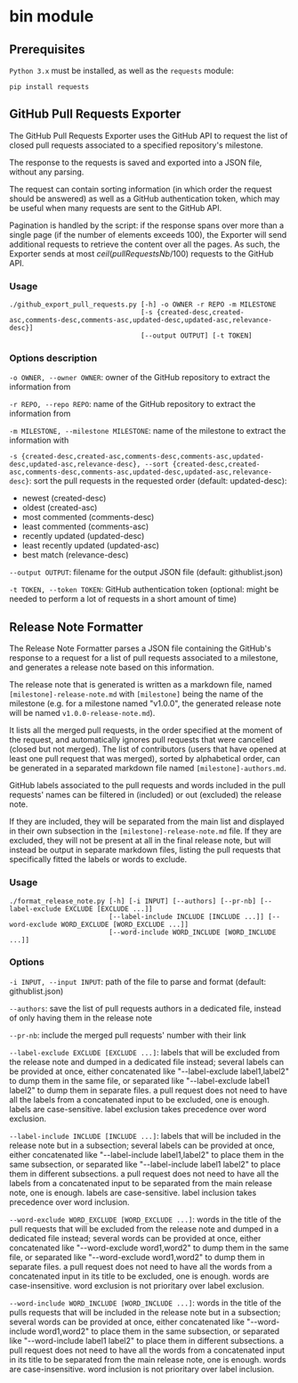 # bin module

## Prerequisites

`Python 3.x` must be installed, as well as the `requests` module:
```
pip install requests
```

## GitHub Pull Requests Exporter

The GitHub Pull Requests Exporter uses the GitHub API to request the list of closed pull requests associated to a specified repository's milestone.

The response to the requests is saved and exported into a JSON file, without any parsing.

The request can contain sorting information (in which order the request should be answered) as well as a GitHub authentication token, which may be useful when many requests are sent to the GitHub API.

Pagination is handled by the script: if the response spans over more than a single page (if the number of elements exceeds 100), the Exporter will send additional requests to retrieve the content over all the pages. As such, the Exporter sends at most $ceil(pullRequestsNb / 100)$ requests to the GitHub API.

### Usage

```
./github_export_pull_requests.py [-h] -o OWNER -r REPO -m MILESTONE
                                 [-s {created-desc,created-asc,comments-desc,comments-asc,updated-desc,updated-asc,relevance-desc}]
                                 [--output OUTPUT] [-t TOKEN]
```

### Options description

`-o OWNER, --owner OWNER`: owner of the GitHub repository to extract the information from

`-r REPO, --repo REPO`: name of the GitHub repository to extract the information from

`-m MILESTONE, --milestone MILESTONE`: name of the milestone to extract the information with

`-s {created-desc,created-asc,comments-desc,comments-asc,updated-desc,updated-asc,relevance-desc}, --sort {created-desc,created-asc,comments-desc,comments-asc,updated-desc,updated-asc,relevance-desc}`: sort the pull requests in the requested order (default: updated-desc): 
- newest (created-desc)
- oldest (created-asc)
- most commented (comments-desc)
- least commented (comments-asc)
- recently updated (updated-desc)
- least recently updated (updated-asc)
- best match (relevance-desc)

`--output OUTPUT`: filename for the output JSON file (default: githublist.json)

`-t TOKEN, --token TOKEN`: GitHub authentication token (optional: might be needed to perform a lot of requests in a short amount of time)

## Release Note Formatter

The Release Note Formatter parses a JSON file containing the GitHub's response to a request for a list of pull requests associated to a milestone, and generates a release note based on this information.

The release note that is generated is written as a markdown file, named `[milestone]-release-note.md` with `[milestone]` being the name of the milestone (e.g. for a milestone named "v1.0.0", the generated release note will be named `v1.0.0-release-note.md`).

It lists all the merged pull requests, in the order specified at the moment of the request, and automatically ignores pull requests that were cancelled (closed but not merged). The list of contributors (users that have opened at least one pull request that was merged), sorted by alphabetical order, can be generated in a separated markdown file named `[milestone]-authors.md`.

GitHub labels associated to the pull requests and words included in the pull requests' names can be filtered in (included) or out (excluded) the release note.

If they are included, they will be separated from the main list and displayed in their own subsection in the `[milestone]-release-note.md` file. If they are excluded, they will not be present at all in the final release note, but will instead be output in separate markdown files, listing the pull requests that specifically fitted the labels or words to exclude.

### Usage

```
./format_release_note.py [-h] [-i INPUT] [--authors] [--pr-nb] [--label-exclude EXCLUDE [EXCLUDE ...]]
                         [--label-include INCLUDE [INCLUDE ...]] [--word-exclude WORD_EXCLUDE [WORD_EXCLUDE ...]]
                         [--word-include WORD_INCLUDE [WORD_INCLUDE ...]]
```

### Options

`-i INPUT, --input INPUT`: path of the file to parse and format (default: githublist.json) 

`--authors`: save the list of pull requests authors in a dedicated file, instead of only having them in the release note

`--pr-nb`: include the merged pull requests' number with their link

`--label-exclude EXCLUDE [EXCLUDE ...]`: labels that will be excluded from the release note and dumped in a dedicated file instead; several labels can be provided at once, either concatenated like "--label-exclude label1,label2" to dump them in the same file, or separated like "--label-exclude label1 label2" to dump them in separate files. a pull request does not need to have all the labels from a concatenated input to be excluded, one is enough. labels are case-sensitive. label exclusion takes precedence over word exclusion.

`--label-include INCLUDE [INCLUDE ...]`: labels that will be included in the release note but in a subsection; several labels can be provided at once, either concatenated like "--label-include label1,label2" to place them in the same subsection, or separated like "--label-include label1 label2" to place them in different subsections. a pull request does not need to have all the labels from a concatenated input to be separated from the main release note, one is enough. labels are case-sensitive. label inclusion takes precedence over word inclusion.

`--word-exclude WORD_EXCLUDE [WORD_EXCLUDE ...]`: words in the title of the pull requests that will be excluded from the release note and dumped in a dedicated file instead; several words can be provided at once, either concatenated like "--word-exclude word1,word2" to dump them in the same file, or separated like "--word-exclude word1,word2" to dump them in separate files. a pull request does not need to have all the words from a concatenated input in its title to be excluded, one is enough. words are case-insensitive. word exclusion is not prioritary over label exclusion.

`--word-include WORD_INCLUDE [WORD_INCLUDE ...]`: words in the title of the pulls requests that will be included in the release note but in a subsection; several words can be provided at once, either concatenated like "--word-include word1,word2" to place them in the same subsection, or separated like "--word-include label1 label2" to place them in different subsections. a pull request does not need to have all the words from a concatenated input in its title to be separated from the main release note, one is enough. words are case-insensitive. word inclusion is not prioritary over label inclusion.
